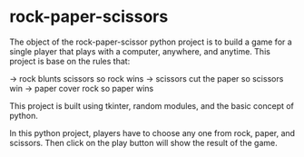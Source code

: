 # rock-paper-scissors

The object of the rock-paper-scissor python project is to build a game for a single player that plays with a computer, anywhere, and anytime. This project is base on the rules that:

-> rock blunts scissors so rock wins
-> scissors cut the paper so scissors win
-> paper cover rock so paper wins

This project is built using tkinter, random modules, and the basic concept of python.

In this python project, players have to choose any one from rock, paper, and scissors. Then click on the play button will show the result of the game.
